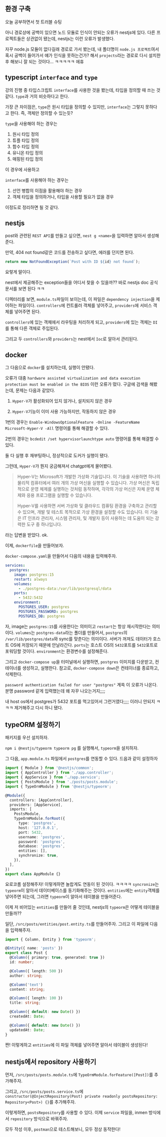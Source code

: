 ## 환경 구축

오늘 공부하면서 첫 트러블 슈팅

아니 경로상에 공백이 있으면 노드 모듈로 인식이 안되는 오류가 nestjs에 있다.
다른 프로젝트들은 상관없이 됐는데, nestjs는 이런 오류가 발생했다.

자꾸 node.js 모듈이 없다길래 경로로 가서 봤는데, 내 폴더명이 `node.js 프로젝트`여서 혹시 공백이 들어가서 얘가 인식을 못하는건가? 해서 `projects`라는 경로로 다시 설치한 후 해보니 잘 되는 것이다... ㅋㅋㅋㅋㅋ 에휴

## typescript `interface` and `type`

강의 진행 중 타입스크립트 `interface`를 사용한 것을 봤는데, 타입을 정의할 때 쓰는 것 같다. `type`과 거의 비슷하다고 한다.

가장 큰 차이점은, `type`은 원시 타입을 정의할 수 있지만, `interface`는 그렇지 못하다고 한다. 즉, 객체만 정의할 수 있는듯?

`type`을 사용해야 하는 경우는

1. 원시 타입 정의
2. 튜플 타입 정의
3. 함수 타입 정의
4. 유니온 타입 정의
5. 매핑된 타입 정의

이 경우에 사용하고

`interface`를 사용해야 하는 경우는

1. 선언 병합의 이점을 활용해야 하는 경우
2. 객체 타입을 정의하거나, 타입을 사용할 필요가 없을 경우

이정도로 정리하면 될 것 같다.

## nestjs

post와 관련된 `REST API`를 만들고 싶으면, `nest g <name>`을 입력하면 알아서 생성해준다.

만약, 404 not found같은 코드를 전송하고 싶다면, 에러를 던지면 된다.

```ts
return new NotFoundException(`Post with ID ${id} not found`);
```

요렇게 말이다.

nest에서 제공해주는 exception들을 어디서 찾을 수 있을까?? 바로 nestjs doc 공식 문서를 보면 된다 ㅋㅋ

디렉터리를 보면, `module.ts`파일이 보이는데, 이 파일은 `dependency injection`을 제어하는 파일이다. `controllers`에 컨트롤러 객체를 넣어주고, `providers`에 서비스 객체를 넣어주면 된다.

`controllers`에 있는 객체에서 라우팅을 처리하게 되고, `providers`에 있는 객체는 `DI`를 통해 다른 객체로 주입된다.

그리고 두 `controllers`와 `providers`는 nest에서 `Ioc`로 알아서 관리된다.

## docker

그 다음으로 `docker`를 설치하는데, 실행이 안됐다.

오류가 대충 `hardware assisted virtualization and data execution protection must be enabled in the BIOS` 이런 오류가 떴다. 구글에 검색을 해봤는데, 문제는 다음과 같았다.

1. `Hyper-V`가 활성화되어 있지 않거나, 설치되지 않은 경우

2. `Hyper-V`기능이 이미 사용 가능하지만, 작동하지 않은 경우

1번의 경우는 `Enable-WindowsOptionalFeature -Online -FeatureName Microsoft-Hyper-V -All` 명령어를 통해 해결할 수 있다.

2번의 경우는 `bcdedit /set hypervisorlaunchtype auto` 명령어를 통해 해결할 수 있다.

둘 다 실행 후 재부팅하니, 정상적으로 도커가 실행이 됐다.

그런데, `Hyper-V`가 뭔지 궁금해져서 chatgpt에게 물어봤다.

> Hyper-V는 Microsoft가 개발한 가상화 기술입니다. 이 기술을 사용하면 하나의 물리적 컴퓨터에서 여러 개의 가상 머신을 실행할 수 있습니다. 가상 머신은 독립적으로 운영 체제를 실행하는 것처럼 동작하며, 각각의 가상 머신은 자체 운영 체제와 응용 프로그램을 실행할 수 있습니다.
>
> Hyper-V를 사용하면 서버 가상화 및 클라우드 컴퓨팅 환경을 구축하고 관리할 수 있으며, 개발 및 테스트 목적으로 가상 환경을 설정할 수도 있습니다. 이 기술은 IT 인프라 관리자, 시스템 관리자, 및 개발자 등이 사용하는 데 도움이 되는 강력한 도구 중 하나입니다.

라는 답변을 받았다. ok.

이제, `dockerfile`을 만들어보자.

`docker-compose.yaml`을 만들어서 다음의 내용을 입력해주자.

```yaml
services:
  postgres:
    image: postgres:15
    restart: always
    volumes:
      - ./postgres-data:/var/lib/postgresql/data
    ports:
      - 5432:5432
    environment:
      POSTGRES_USER: postgres
      POSTGRES_PASSWORD: postgres
      POSTGRES_DB: postgres
```

자, image는 `postgres:15`를 사용한다는 의미이고 `restart`는 항상 재시작한다는 의미이다. `volumes`는 `postgres-data`라는 폴더를 만들어서, `postgres`의 `/var/lib/postgres/data`와 sync를 맞춘다는 의미이다. 서버가 꺼져도 데이터가 호스트 OS에 저장되기 때문에 안날라간다. `ports`는 호스트 OS의 `5432`포트를 `5432`포트로 포워딩할 것이다. `environment`는 환경변수를 설정해준다.

그리고 `docker-compose up`을 터미널에서 실행하면, `postgres` 이미지를 다운받고, 컨테이너를 생성하고, 실행한다. 참고로, `docker-compose down`은 컨테이너를 종료하고, 삭제한다.

`password authentication failed for user "postgres"`
계쏙 이 오류가 나온다. 분명 password 같게 입력했는데 왜 자꾸 나오는거지;;;;

내 host os에서 postgres가 5432 포트를 먹고있어서 그런거였다;;;; 이러니 안되지 ㅋㅋㅋ 제거해주고 다시 하니 됐다.

## typeORM 설정하기

패키지를 우선 설치하자.

`npm i @nestjs/typeorm typeorm pg`
를 실행해서, `typeorm`을 설치하자.

그 다음, `app.module.ts` 파일에서 `postgres`를 연동할 수 있다. 드음과 같이 설정하자

```ts
import { Module } from '@nestjs/common';
import { AppController } from './app.controller';
import { AppService } from './app.service';
import { PostsModule } from './posts/posts.module';
import { TypeOrmModule } from '@nestjs/typeorm';

@Module({
  controllers: [AppController],
  providers: [AppService],
  imports: [
    PostsModule,
    TypeOrmModule.forRoot({
      type: 'postgres',
      host: '127.0.0.1',
      port: 5432,
      username: 'postgres',
      password: 'postgres',
      database: 'postgres',
      entities: [],
      synchronize: true,
    }),
  ],
})
export class AppModule {}
```

요로코롬 설정해주자! 이렇게하면 놀랍게도 연동이 된 것이다. ㅋㅋㅋㅋ
`syncronize`는 `typeorm`이 알아서 데이터베이스를 동기화해주는 것이다. `entities`에는 `entity`객체를 넣어주면 되는데, 그러면 `typeorm`이 알아서 테이블을 만들어준다.

이제 저 비어있는 `entities`를 만들어 줄 것인데, nestjs의 `typeorm`은 어떻게 테이블을 만들까??

일단, `/src/posts/entities/post.entity.ts`를 만들어주자. 그리고 이 파일에 다음을 입력해주자.

```ts
import { Column, Entity } from 'typeorm';

@Entity({ name: 'posts' })
export class Post {
  @Column({ primary: true, generated: true })
  id: number;

  @Column({ length: 500 })
  author: string;

  @Column('text')
  content: string;

  @Column({ length: 100 })
  title: string;

  @Column({ default: new Date() })
  createdAt: Date;

  @Column({ default: new Date() })
  updatedAt: Date;
}
```

짠! 이렇게하고 `entities`에 이 파일 객체를 넣어주면 알아서 테이블이 생성된다!

## nestjs에서 repository 사용하기

먼저, `/src/posts/posts.module.ts`에 `TypeOrmModule.forFeature([Post])`를 추가해주자.

그리고, `/src/posts/posts.service.ts`에 `constructor(@InjectRepository(Post) private readonly postsRepository: Repository<Post>) {}`를 추가해주자.

이렇게하면, `postsRepository`를 사용할 수 있다. 이제 `service` 파일을, inmen 방식에서 `repository` 방식으로 바꿔주자.

모두 작성 이후, `postman`으로 테스트해보니, 모두 정상 동작한다!
